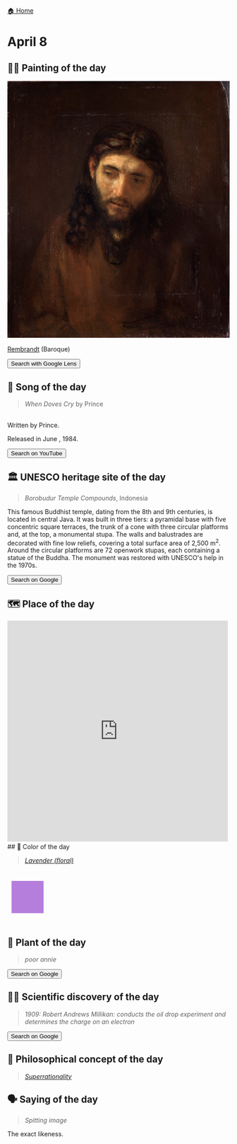 
[🏠 Home](../../index.md)

# April 8

## 🧑‍🎨 Painting of the day

<img width="600" src="../img/Rembrandt_5.jpg">

[Rembrandt](http://en.wikipedia.org/wiki/Rembrandt) (Baroque)

<button class="btn btn-success"
onclick=" window.open('https://lens.google.com/uploadbyurl?url=https://iretes.github.io/one-a-day/data/img/Rembrandt_5.jpg','_blank')">
Search with Google Lens
</button>

## 🎼 Song of the day

> *When Doves Cry*
by Prince

<br />Written by Prince.

Released in June , 1984.

<button class="btn btn-success"
onclick=" window.open('http://www.youtube.com/search?q=When Doves Cry by Prince','_blank')">
Search on YouTube
</button>

## 🏛️ UNESCO heritage site of the day

> *Borobudur Temple Compounds*, Indonesia

<p>This famous Buddhist temple, dating from the 8th and 9th centuries, is located in central Java. It was built in three tiers: a pyramidal base with five concentric square terraces, the trunk of a cone with three circular platforms and, at the top, a monumental stupa. The walls and balustrades are decorated with fine low reliefs, covering a total surface area of 2,500 m<sup>2</sup>. Around the circular platforms are 72 openwork stupas, each containing a statue of the Buddha. The monument was restored with UNESCO's help in the 1970s.</p>

<button class="btn btn-success"
onclick=" window.open('http://www.google.com/search?q=Borobudur Temple Compounds','_blank')">
Search on Google
</button>

## 🗺️ Place of the day

<iframe
src="https://www.mapcrunch.com"
name="mapcrunch"
width="500"
height="500"
allowTransparency="true"
scrolling="no"
frameborder="0"
>
</iframe>
## 🎨 Color of the day

> *[Lavender (floral)](https://en.wikipedia.org/wiki/Lavender_(color)#Lavender_(floral))*

<div style="color:#B57EDC; font-size: 100px;">&#9632;</div>

## 🌿 Plant of the day

> *poor annie*

<button class="btn btn-success"
onclick=" window.open('http://www.google.com/search?q=poor annie','_blank')">
Search on Google
</button>

## 🧑‍🔬 Scientific discovery of the day

> *1909: Robert Andrews Millikan: conducts the oil drop experiment and determines the charge on an electron*

<button class="btn btn-success"
onclick=" window.open('http://www.google.com/search?q=1909: Robert Andrews Millikan: conducts the oil drop experiment and determines the charge on an electron','_blank')">
Search on Google
</button>

## 💭 Philosophical concept of the day

> *[Superrationality](https://en.wikipedia.org/wiki/Superrationality)*

## 🗣️ Saying of the day

> *Spitting image*

The exact likeness.
